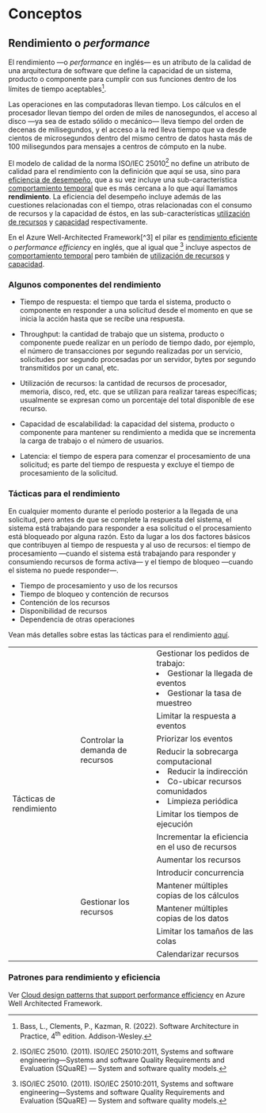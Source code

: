 # Conceptos

## Rendimiento o *performance*

El rendimiento —o *performance* en inglés— es un atributo de la calidad de una
arquitectura de software que define la capacidad de un sistema, producto o
componente para cumplir con sus funciones dentro de los límites de tiempo
aceptables[^1].

[^1]: Bass, L., Clements, P., Kazman, R. (2022). Software Architecture in
    Practice, 4<sup>th</sup> edition. Addison-Wesley.

Las operaciones en las computadoras llevan tiempo. Los cálculos en el procesador
llevan tiempo del orden de miles de nanosegundos, el acceso al disco —ya sea de
estado sólido o mecánico— lleva tiempo del orden de decenas de milisegundos, y
el acceso a la red lleva tiempo que va desde cientos de microsegundos dentro del
mismo centro de datos hasta más de 100 milisegundos para mensajes a centros de
cómputo en la nube.

El modelo de calidad de la norma ISO/IEC 25010[^2] no define un atributo de
calidad para el rendimiento con la definición que aquí se usa, sino para
[eficiencia de desempeño](./4_Atributos_de_calidad.md#eficiencia-de-desempeño),
que a su vez incluye una sub-característica [comportamiento
temporal](./4_Atributos_de_calidad.md#comportamiento-temporal)  que es más
cercana a lo que aquí llamamos **rendimiento**. La eficiencia del desempeño
incluye además de las cuestiones relacionadas con el tiempo, otras relacionadas
con el consumo de recursos y la capacidad de éstos, en las sub-características
[utilización de recursos](./4_Atributos_de_calidad.md#utilización-de-recursos) y
[capacidad](./4_Atributos_de_calidad.md#capacidad) respectivamente.

[^2]: ISO/IEC 25010. (2011). ISO/IEC 25010:2011, Systems and software
    engineering—Systems and software Quality Requirements and Evaluation
    (SQuaRE) — System and software quality models.

En el Azure Well-Architected Framework[^3] el pilar es [rendimiento
eficiente](https://learn.microsoft.com/en-us/azure/well-architected/performance-efficiency/)
o *performance efficiency* en inglés, que al igual que [^2] incluye aspectos de
[comportamiento temporal](./4_Atributos_de_calidad.md#comportamiento-temporal)
pero también de [utilización de
recursos](./4_Atributos_de_calidad.md#utilización-de-recursos) y
[capacidad](./4_Atributos_de_calidad.md#capacidad).

### Algunos componentes del rendimiento

* Tiempo de respuesta: el tiempo que tarda el sistema, producto o componente en
   responder a una solicitud desde el momento en que se inicia la acción hasta
   que se recibe una respuesta.

* Throughput: la cantidad de trabajo que un sistema, producto o componente
   puede realizar en un período de tiempo dado, por ejemplo, el número de
   transacciones por segundo realizadas por un servicio, solicitudes por segundo
   procesadas por un servidor, bytes por segundo transmitidos por un canal, etc.

* Utilización de recursos: la cantidad de recursos de procesador, memoria,
   disco, red, etc. que se utilizan para realizar tareas específicas; usualmente
   se expresan como un porcentaje del total disponible de ese recurso.

* Capacidad de escalabilidad: la capacidad del sistema, producto o componente
   para mantener su rendimiento a medida que se incrementa la carga de trabajo o
   el número de usuarios.

* Latencia: el tiempo de espera para comenzar el procesamiento de una
   solicitud; es parte del tiempo de respuesta y excluye el tiempo de
   procesamiento de la solicitud.

### Tácticas para el rendimiento

En cualquier momento durante el período posterior a la llegada de una solicitud,
pero antes de que se complete la respuesta del sistema, el sistema está
trabajando para responder a esa solicitud o el procesamiento está bloqueado por
alguna razón. Esto da lugar a los dos factores básicos que contribuyen al tiempo
de respuesta y al uso de recursos: el tiempo de procesamiento —cuando el sistema
está trabajando para responder y consumiendo recursos de forma activa— y el
tiempo de bloqueo —cuando el sistema no puede responder—.

* Tiempo de procesamiento y uso de los recursos
* Tiempo de bloqueo y contención de recursos
* Contención de los recursos
* Disponibilidad de recursos
* Dependencia de otras operaciones

Vean más detalles sobre estas las tácticas para el rendimiento
[aquí](/2_Tecnicas_y_herramientas/2_5_2_Tacticas_rendimiento.md).

<table>
  <tr>
    <td rowspan="12">Tácticas de rendimiento</td>
    <td rowspan="6">Controlar la demanda de recursos</td>
    <td>
      Gestionar los pedidos de trabajo:<br>
      <li>Gestionar la llegada de eventos</li>
      <li>Gestionar la tasa de muestreo</li>
   </td>
  </tr>
  <tr>
   <td>Limitar la respuesta a eventos</td>
  </tr>
   <td>Priorizar los eventos</td>
  <tr>
   <td>
      Reducir la sobrecarga computacional
      <li>Reducir la indirección</li>
      <li>Co-ubicar recursos comunidados</li>
      <li>Limpieza periódica</li>
   </td>
  </tr>
  <tr>
    <td>Limitar los tiempos de ejecución</td>
  </tr>
  <tr>
    <td>Incrementar la eficiencia en el uso de recursos</td>
  </tr>
  <tr>
    <td rowspan="6">Gestionar los recursos</td>
    <td>Aumentar los recursos</td>
  </tr>
  <tr>
    <td>Introducir concurrencia</td>
  </tr>
  <tr>
    <td>Mantener múltiples copias de los cálculos</td>
  </tr>
  <tr>
    <td>Mantener múltiples copias de los datos</td>
  </tr>
  <tr>
    <td>Limitar los tamaños de las colas</td>
  </tr>
  <tr>
    <td>Calendarizar recursos</td>
  </tr>
</table>

### Patrones para rendimiento y eficiencia

Ver [Cloud design patterns that support performance
efficiency](https://learn.microsoft.com/en-us/azure/well-architected/performance-efficiency/design-patterns)
en Azure Well Architected Framework.
